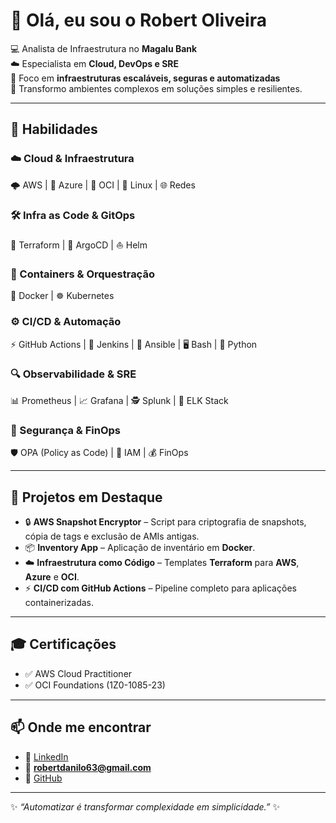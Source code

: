# 👋 Olá, eu sou o Robert Oliveira  

💻 Analista de Infraestrutura no **Magalu Bank**  
☁️ Especialista em **Cloud, DevOps e SRE**  
🔐 Foco em **infraestruturas escaláveis, seguras e automatizadas**  
🚀 Transformo ambientes complexos em soluções simples e resilientes.  

---

## 🚀 Habilidades  

### ☁️ Cloud & Infraestrutura  
🌩️ AWS | 🔷 Azure | 🔴 OCI | 🐧 Linux | 🌐 Redes  

### 🛠️ Infra as Code & GitOps  
📜 Terraform | 🚀 ArgoCD | ⛵ Helm  

### 🐳 Containers & Orquestração  
🐳 Docker | ☸️ Kubernetes  

### ⚙️ CI/CD & Automação  
⚡ GitHub Actions | 🔧 Jenkins | 🤖 Ansible | 🖥️ Bash | 🐍 Python  

### 🔍 Observabilidade & SRE  
📊 Prometheus | 📈 Grafana | 🕵 Splunk | 🧩 ELK Stack  

### 🔐 Segurança & FinOps  
🛡️ OPA (Policy as Code) | 🔑 IAM | 💰 FinOps  

---

## 📌 Projetos em Destaque  

- 🔒 **AWS Snapshot Encryptor** – Script para criptografia de snapshots, cópia de tags e exclusão de AMIs antigas.  
- 📦 **Inventory App** – Aplicação de inventário em **Docker**.  
- ☁️ **Infraestrutura como Código** – Templates **Terraform** para **AWS**, **Azure** e **OCI**.  
- ⚡ **CI/CD com GitHub Actions** – Pipeline completo para aplicações containerizadas.  

---

## 🎓 Certificações  

- ✅ AWS Cloud Practitioner  
- ✅ OCI Foundations (1Z0-1085-23)  

---

## 📫 Onde me encontrar  

- 💼 [LinkedIn](https://www.linkedin.com/in/robertoliveira)  
- 📧 **robertdanilo63@gmail.com**  
- 🐙 [GitHub](https://github.com/DeNiro10)  

---

✨ *“Automatizar é transformar complexidade em simplicidade.”* ✨
